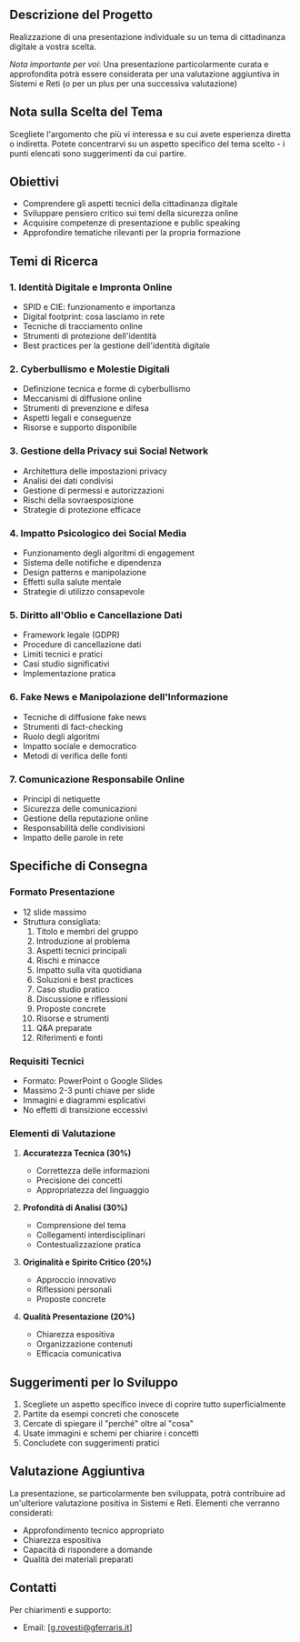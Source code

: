 ## Descrizione del Progetto

Realizzazione di una presentazione individuale su un tema di cittadinanza digitale a vostra scelta.

*Nota importante per voi*: Una presentazione particolarmente curata e approfondita potrà essere considerata per una valutazione aggiuntiva in Sistemi e Reti (o per un plus per una successiva valutazione)

## Nota sulla Scelta del Tema

Scegliete l'argomento che più vi interessa e su cui avete esperienza diretta o indiretta. Potete concentrarvi su un aspetto specifico del tema scelto - i punti elencati sono suggerimenti da cui partire.

## Obiettivi
- Comprendere gli aspetti tecnici della cittadinanza digitale
- Sviluppare pensiero critico sui temi della sicurezza online
- Acquisire competenze di presentazione e public speaking
- Approfondire tematiche rilevanti per la propria formazione

## Temi di Ricerca
### 1. Identità Digitale e Impronta Online
- SPID e CIE: funzionamento e importanza
- Digital footprint: cosa lasciamo in rete
- Tecniche di tracciamento online
- Strumenti di protezione dell'identità
- Best practices per la gestione dell'identità digitale

### 2. Cyberbullismo e Molestie Digitali
- Definizione tecnica e forme di cyberbullismo
- Meccanismi di diffusione online
- Strumenti di prevenzione e difesa
- Aspetti legali e conseguenze
- Risorse e supporto disponibile

### 3. Gestione della Privacy sui Social Network
- Architettura delle impostazioni privacy
- Analisi dei dati condivisi
- Gestione di permessi e autorizzazioni
- Rischi della sovraesposizione
- Strategie di protezione efficace

### 4. Impatto Psicologico dei Social Media
- Funzionamento degli algoritmi di engagement
- Sistema delle notifiche e dipendenza
- Design patterns e manipolazione
- Effetti sulla salute mentale
- Strategie di utilizzo consapevole

### 5. Diritto all'Oblio e Cancellazione Dati
- Framework legale (GDPR)
- Procedure di cancellazione dati
- Limiti tecnici e pratici
- Casi studio significativi
- Implementazione pratica

### 6. Fake News e Manipolazione dell'Informazione
- Tecniche di diffusione fake news
- Strumenti di fact-checking
- Ruolo degli algoritmi
- Impatto sociale e democratico
- Metodi di verifica delle fonti

### 7. Comunicazione Responsabile Online
- Principi di netiquette
- Sicurezza delle comunicazioni
- Gestione della reputazione online
- Responsabilità delle condivisioni
- Impatto delle parole in rete

## Specifiche di Consegna

### Formato Presentazione
- 12 slide massimo
- Struttura consigliata:
  1. Titolo e membri del gruppo
  2. Introduzione al problema
  3. Aspetti tecnici principali
  4. Rischi e minacce
  5. Impatto sulla vita quotidiana
  6. Soluzioni e best practices
  7. Caso studio pratico
  8. Discussione e riflessioni
  9. Proposte concrete
  10. Risorse e strumenti
  11. Q&A preparate
  12. Riferimenti e fonti

### Requisiti Tecnici
- Formato: PowerPoint o Google Slides
- Massimo 2-3 punti chiave per slide
- Immagini e diagrammi esplicativi
- No effetti di transizione eccessivi

### Elementi di Valutazione
1. **Accuratezza Tecnica (30%)**
   - Correttezza delle informazioni
   - Precisione dei concetti
   - Appropriatezza del linguaggio

2. **Profondità di Analisi (30%)**
   - Comprensione del tema
   - Collegamenti interdisciplinari
   - Contestualizzazione pratica

3. **Originalità e Spirito Critico (20%)**
   - Approccio innovativo
   - Riflessioni personali
   - Proposte concrete

4. **Qualità Presentazione (20%)**
   - Chiarezza espositiva
   - Organizzazione contenuti
   - Efficacia comunicativa

## Suggerimenti per lo Sviluppo

1. Scegliete un aspetto specifico invece di coprire tutto superficialmente
2. Partite da esempi concreti che conoscete
3. Cercate di spiegare il "perché" oltre al "cosa"
4. Usate immagini e schemi per chiarire i concetti
5. Concludete con suggerimenti pratici

## Valutazione Aggiuntiva

La presentazione, se particolarmente ben sviluppata, potrà contribuire ad un'ulteriore valutazione positiva in Sistemi e Reti. Elementi che verranno considerati:
- Approfondimento tecnico appropriato
- Chiarezza espositiva
- Capacità di rispondere a domande
- Qualità dei materiali preparati

## Contatti

Per chiarimenti e supporto:
- Email: [g.rovesti@gferraris.it]
